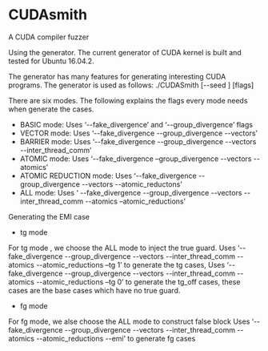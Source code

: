 # CUDAsmith
A CUDA compiler fuzzer

Using the generator. The current generator of CUDA kernel is built and tested for Ubuntu 16.04.2.

The generator has many features for generating interesting CUDA programs. The generator is used as follows:
./CUDASmith [--seed <seed>] [flags]
  
There are six modes. The following explains the flags every mode needs when generate the cases.
- BASIC mode: Uses ‘--fake_divergence’ and ‘--group_divergence’ flags
- VECTOR mode: Uses ‘--fake_divergence  --group_divergence --vectors’
- BARRIER	mode: Uses ‘--fake_divergence --group_divergence --vectors --inter_thread_comm’
- ATOMIC mode: Uses ‘--fake_divergence –group_divergence --vectors --atomics’
- ATOMIC REDUCTION mode: Uses ‘--fake_divergence --group_divergence --vectors --atomic_reductons’
- ALL mode: Uses ‘ --fake_divergence --group_divergence --vectors --inter_thread_comm --atomics –atomic_reductions’


Generating the EMI case

-	tg mode

For tg mode , we choose the ALL mode to inject the true guard.
Uses ‘--fake_divergence --group_divergence --vectors --inter_thread_comm -- atomics --atomic_reductions –tg 1’ to generate the tg cases,
Uses ‘--fake_divergence --group_divergence --vectors --inter_thread_comm -- atomics --atomic_reductions –tg 0’ to generate the tg_off cases, these cases are the base cases which have no true guard.


-	fg mode

For fg mode, we alse choose the ALL mode to construct false block
Uses ‘--fake_divergence --group_divergence --vectors --inter_thread_comm --atomics --atomic_reductions --emi’ to generate fg cases
